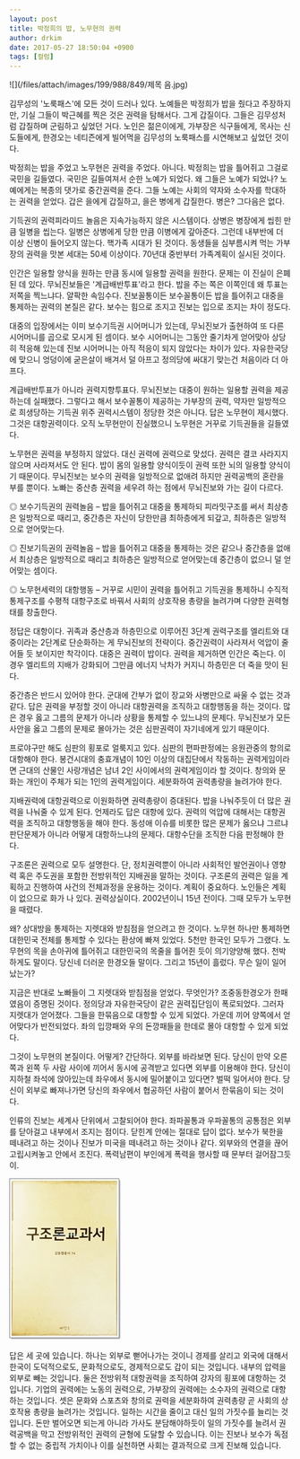 ```yaml
---
layout: post
title: 박정희의 밥, 노무현의 권력
author: drkim
date: 2017-05-27 18:50:04 +0900
tags: [컬럼]
---
```


![](/files/attach/images/199/988/849/제목 음.jpg) 



  


김무성의 '노룩패스'에 모든 것이 드러나 있다. 노예들은 박정희가 밥을 줬다고 주장하지만, 기실 그들이 박근혜를 찍은 것은 권력을 탐해서다. 그게 갑질이다. 그들은 김무성처럼 갑질하며 군림하고 싶었던 거다. 노인은 젊은이에게, 가부장은 식구들에게, 목사는 신도들에게, 한경오는 네티즌에게 빌어먹을 김무성의 노룩패스를 시연해보고 싶었던 것이다. 

  


박정희는 밥을 주었고 노무현은 권력을 주었다. 아니다. 박정희는 밥을 틀어쥐고 그걸로 국민을 길들였다. 국민은 길들여져서 순한 노예가 되었다. 왜 그들은 노예가 되었나? 노예에게는 복종의 댓가로 중간권력을 준다. 그들 노예는 사회의 약자와 소수자를 학대하는 권력을 얻었다. 갑은 을에게 갑질하고, 을은 병에게 갑질한다. 병은? 그다음은 없다. 

  


기득권의 권력피라미드 놀음은 지속가능하지 않은 시스템이다. 상병은 병장에게 씹힌 만큼 일병을 씹는다. 일병은 상병에게 당한 만큼 이병에게 갚아준다. 그런데 내부반에 더 이상 신병이 들어오지 않는다. 핵가족 시대가 된 것이다. 동생들을 심부름시켜 먹는 가부장의 권력을 맛본 세대는 50세 이상이다. 70년대 중반부터 가족계획이 실시된 것이다. 

  


인간은 일용할 양식을 원하는 만큼 동시에 일용할 권력을 원한다. 문제는 이 진실이 은폐된 데 있다. 무뇌진보들은 '계급배반투표'라고 한다. 밥을 주는 쪽은 이쪽인데 왜 투표는 저쪽을 찍느냐다. 얄팍한 속임수다. 진보꼴통이든 보수꼴통이든 밥을 틀어쥐고 대중을 통제하는 권력의 본질은 같다. 보수는 힘으로 조지고 진보는 입으로 조지는 차이 정도다. 

  


대중의 입장에서는 이미 보수기득권 시어머니가 있는데, 무뇌진보가 출현하여 또 다른 시어머니를 곱으로 모시게 된 셈이다. 보수 시어머니는 그동안 줄기차게 얻어맞아 상당히 적응해 있는데 진보 시어머니는 아직 적응이 되지 않았다는 차이가 있다. 자유한국당에 맞으니 엉덩이에 굳은살이 배겨서 덜 아프고 정의당에 싸대기 맞는건 처음이라 더 아프다. 

  


계급배반투표가 아니라 권력지향투표다. 무뇌진보는 대중이 원하는 일용할 권력을 제공하는데 실패했다. 그렇다고 해서 보수꼴통이 제공하는 가부장의 권력, 약자만 일방적으로 희생당하는 기득권 위주 권력시스템이 정당한 것은 아니다. 답은 노무현이 제시했다. 그것은 대항권력이다. 오직 노무현만이 진실했으니 노무현은 거꾸로 기득권들을 길들였다. 

  


노무현은 권력을 부정하지 않았다. 대신 권력에 권력으로 맞섰다. 권력은 결코 사라지지 않으며 사라져서도 안 된다. 밥이 몸의 일용할 양식이듯이 권력 또한 뇌의 일용할 양식이기 때문이다. 무뇌진보는 보수의 권력을 일방적으로 없애려 하지만 권력공백의 혼란을 부를 뿐이다. 노빠는 중산층 권력을 세우려 하는 점에서 무뇌진보와 가는 길이 다르다. 

  


◎ 보수기득권의 권력놀음 – 밥을 틀어쥐고 대중을 통제하되 피라밋구조를 써서 최상층은 일방적으로 때리고, 중간층은 자신이 당한만큼 최하층에게 되갚고, 최하층은 일방적으로 얻어맞는다. 

  


◎ 진보기득권의 권력놀음 – 밥을 틀어쥐고 대중을 통제하는 것은 같으나 중간층을 없애서 최상층은 일방적으로 때리고 최하층은 일방적으로 얻어맞는데 중간층이 없으니 덜 얻어맞는 셈이다. 

  


◎ 노무현세력의 대항행동 – 거꾸로 시민이 권력을 틀어쥐고 기득권을 통제하니 수직적 통제구조를 수평적 대항구조로 바꿔서 사회의 상호작용 총량을 늘려가며 다양한 권력형태를 창출한다. 

  


정답은 대항이다. 귀족과 중산층과 하층민으로 이루어진 3단계 권력구조를 엘리트와 대중이라는 2단계로 단순화하는 게 무뇌진보의 전략이다. 중간권력이 사라져서 억압이 줄어들 듯 보이지만 착각이다. 대중은 권력이 밥이다. 권력을 제거하면 인간은 죽는다. 이 경우 엘리트의 지배가 강화되어 그만큼 에너지 낙차가 커지니 하층민은 더 죽을 맛이 된다. 

  


중간층은 반드시 있어야 한다. 군대에 간부가 없이 장교와 사병만으로 싸울 수 없는 것과 같다. 답은 권력을 부정할 것이 아니라 대항권력을 조직하고 대항행동을 하는 것이다. 많은 경우 옳고 그름의 문제가 아니라 상황을 통제할 수 있느냐의 문제다. 무뇌진보가 모든 사안을 옳고 그름의 문제로 몰아가는 것은 심판권력이 자기네에게 있기 때문이다. 

  


프로야구만 해도 심판의 횡포로 얼룩지고 있다. 심판의 편파판정에는 응원관중의 항의로 대항해야 한다. 봉건시대의 충효개념이 10인 이상의 대집단에서 작동하는 권력게임이라면 근대의 산물인 사랑개념은 남녀 2인 사이에서의 권력게임이라 할 것이다. 창의와 문화는 개인이 주체가 되는 1인의 권력게임이다. 세분화하여 권력총량을 늘려가야 한다. 

  


지배권력에 대항권력으로 이원화하면 권력총량이 증대된다. 밥을 나눠주듯이 더 많은 권력을 나눠줄 수 있게 된다. 언제라도 답은 대항에 있다. 권력의 억압에 대해서는 대항권력을 조직하고 대항행동을 해야 한다. 동성애 이슈를 비롯한 많은 문제가 옳으냐 그르냐 판단문제가 아니라 어떻게 대항하느냐의 문제다. 대항수단을 조직한 다음 판정해야 한다. 

  


구조론은 권력으로 모두 설명한다. 단, 정치권력뿐이 아니라 사회적인 발언권이나 영향력 혹은 주도권을 포함한 전방위적인 지배권을 말하는 것이다. 구조론의 권력은 일을 계획하고 진행하여 사건의 전체과정을 운용하는 것이다. 계획이 중요하다. 노인들은 계획이 없으므로 화가 나 있다. 권력상실이다. 2002년이니 15년 전이다. 그때 모두가 노무현을 때렸다. 

  


왜? 상대방을 통제하는 지렛대와 받침점을 얻으려고 한 것이다. 노무현 하나만 통제하면 대한민국 전체를 통제할 수 있다는 환상에 빠져 있었다. 5천만 한국인 모두가 그랬다. 노무현의 목을 손아귀에 틀어쥐고 대한민국의 목줄을 틀어쥔 듯이 의기양양해 했다. 천박하게도 말이다. 당신네 더러운 한경오들 말이다. 그리고 15년이 흘렀다. 무슨 일이 일어났는가? 

  


지금은 반대로 노빠들이 그 지렛대와 받침점을 얻었다. 무엇인가? 조중동한경오가 한패였음이 증명된 것이다. 정의당과 자유한국당이 같은 권력집단임이 폭로되었다. 그러자 지렛대가 얻어졌다. 그들을 한묶음으로 대항할 수 있게 되었다. 가운데 끼어 양쪽에서 얻어맞다가 반전되었다. 좌의 입깡패와 우의 돈깡패들을 한데로 몰아 대항할 수 있게 되었다. 

  


그것이 노무현의 본질이다. 어떻게? 간단하다. 외부를 바라보면 된다. 당신이 만약 오른쪽과 왼쪽 두 사람 사이에 끼어서 동시에 공격받고 있다면 외부를 이용해야 한다. 당신이 지하철 좌석에 앉아있는데 좌우에서 동시에 밀어붙이고 있다면? 벌떡 일어서야 한다. 당신이 외부로 빠져나가면 당신의 좌우에서 협공하던 사람이 붙어서 한묶음이 되는 것이다. 

  


인류의 진보는 세계사 단위에서 고찰되어야 한다. 좌파꼴통과 우파꼴통의 공통점은 외부를 닫아걸고 내부에서 조지는 점이다. 닫힌계 안에는 절대로 답이 없다. 보수가 북한을 떼내려고 하는 것이나 진보가 미국을 떼내려고 하는 것이나 같다. 외부와의 연결을 끊어 고립시켜놓고 안에서 조진다. 폭력남편이 부인에게 폭력을 행사할 때 문부터 걸어잠그듯이. 

  


  



![](/files/attach/images/199/988/849/20170108_234810.jpg)   


  


답은 세 곳에 있습니다. 하나는 외부로 뻗어나가는 것이니 경제를 살리고 외국에 대해서 한국이 도덕적으로도, 문화적으로도, 경제적으로도 갑이 되는 것입니다. 내부의 압력을 외부로 빼는 것입니다. 둘은 전방위적 대항권력을 조직하여 강자의 횡포에 대항하는 것입니다. 기업의 권력에는 노동의 권력으로, 가부장의 권력에는 소수자의 권력으로 대항하는 것입니다. 셋은 문화와 스포츠와 창의로 권력을 세분화하여 권력총량 곧 사회의 상호작용 총량을 늘려가는 것입니다. 일하는 시간을 줄이고 대신 일의 가짓수를 늘리는 것입니다. 돈만 벌어오면 되는게 아니라 가사도 분담해야하듯이 일의 가짓수를 늘려서 권력공백을 막고 전방위적인 권력의 균형에 도달할 수 있습니다. 이는 진보나 보수가 독점할 수 없는 중립적 가치이나 이를 실천하면 사회는 결과적으로 크게 진보해 있습니다.